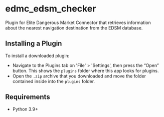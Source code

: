 # edmc_edsm_checker

Plugin for Elite Dangerous Market Connector that retrieves information about the nearest navigation destination from the EDSM database.

## Installing a Plugin

To install a downloaded plugin:

- Navigate to the Plugins tab on 'File' > 'Settings', then press the “Open” button. This shows the `plugins` folder where this app looks for plugins.
- Open the `.zip` archive that you downloaded and move the folder contained inside into the `plugins` folder.

## Requirements

- Python 3.9+
